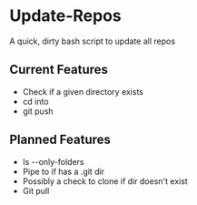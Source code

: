 # Update-Repos

A quick, dirty bash script to update all repos

## Current Features

  * Check if a given directory exists
  * cd into
  * git push 

## Planned Features

  * ls --only-folders
  * Pipe to if has a .git dir
  * Possibly a check to clone if dir doesn't exist
  * Git pull

